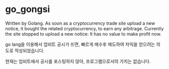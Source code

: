 # go_gongsi

Written by Golang.
As soon as a cryptocurrency trade site upload a new notice,
it bought the related cryptocurrency, to earn any arbitrage.
Currently the site stopped to upload a new notice: It has no value to make profit now.

go lang을 이용해서 
업비트 공시가 뜨면,
빠르게 매수후 매도하여
차익을 얻으려는 의도로 작성되었습니다.

현재는 업비트에서 공시를 포스팅하지 않아,
프로그램으로서의 가치는 없습니다.
